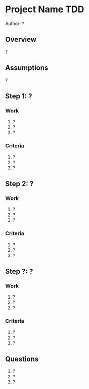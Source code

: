 <!-- Use this template when your project is not very complex and difficult, but you want to explain the steps necessary to complete. -->
# Project Name TDD

Author: ?

## Overview

<!-- Give a brief, high-level overview of the reason and context for this work. -->

?

## Assumptions

<!-- Are the steps below making assumptions about requirements, dependencies or anything else? If so, list out what those are. -->

?

## Step 1: ?

### Work

<!-- List the tasks involved in completing this step. -->

1. ?
2. ?
3. ?

### Criteria

<!-- List the criteria for that qualifies this step as completed. -->

1. ?
2. ?
3. ?

## Step 2: ?

### Work

<!-- List the tasks involved in completing this step. -->

1. ?
2. ?
3. ?

### Criteria

<!-- List the criteria for that qualifies this step as completed. -->

1. ?
2. ?
3. ?

## Step ?: ?

### Work

<!-- List the tasks involved in completing this step. -->

1. ?
2. ?
3. ?

### Criteria

<!-- List the criteria for that qualifies this step as completed. -->

1. ?
2. ?
3. ?

## Questions

1. ?
2. ?
3. ?
